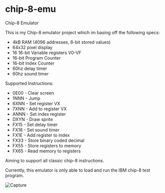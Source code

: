 # chip-8-emu
Chip-8 Emulator

This is my Chip-8 emulator project which im basing off the following specs:
  - 4kB RAM (4096 addresses, 8-bit stored values)
  - 64x32 pixel display
  - 16 16-bit Variable registers V0-VF
  - 16-bit Program Counter
  - 16-bit Index Counter
  - 60hz delay timer
  - 60hz sound timer

Supported Instructions:
  - 0E00 - Clear screen
  - 1NNN - Jump
  - 6XNN - Set register VX
  - 7XNN - Add to register VX
  - ANNN - Set index register
  - DXYN - Draw sprite
  - FX15 - Set delay timer
  - FX18 - Set sound timer
  - FX1E - Add register to index
  - FX33 - Store binary coded decimal
  - FX55 - Store registers to memory
  - FX65 - Read memory to registers

Aiming to support all classic chip-8 instructions.

Currently, this emulator is only able to load and run the IBM chip-8 test program.

![Capture](https://user-images.githubusercontent.com/33639246/113223386-e6eec480-923d-11eb-8411-ddf3da644aa2.JPG)
